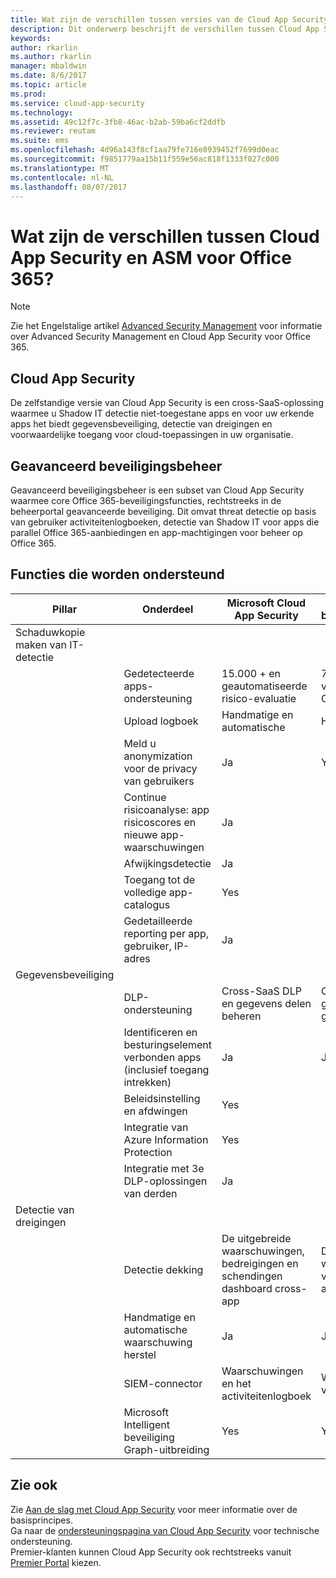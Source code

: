 ```yaml
---
title: Wat zijn de verschillen tussen versies van de Cloud App Security? | Microsoft Docs
description: Dit onderwerp beschrijft de verschillen tussen Cloud App Security en ASM Advanced Security Management voor Office 365.
keywords: 
author: rkarlin
ms.author: rkarlin
manager: mbaldwin
ms.date: 8/6/2017
ms.topic: article
ms.prod: 
ms.service: cloud-app-security
ms.technology: 
ms.assetid: 49c12f7c-3fb8-46ac-b2ab-59ba6cf2ddfb
ms.reviewer: reutam
ms.suite: ems
ms.openlocfilehash: 4d96a143f8cf1aa79fe716e8939452f7699d0eac
ms.sourcegitcommit: f9851779aa15b11f559e56ac818f1333f027c000
ms.translationtype: MT
ms.contentlocale: nl-NL
ms.lasthandoff: 08/07/2017
---
```

# <a name="what-are-the-differences-between-cloud-app-security-and-asm-for-office-365"></a>Wat zijn de verschillen tussen Cloud App Security en ASM voor Office 365?

> [!NOTE]
> Zie het Engelstalige artikel [Advanced Security Management](https://support.office.com/article/Get-started-with-Advanced-Management-Security-d9ee4d67-f2b3-42b4-9c9e-c4529904990a) voor informatie over Advanced Security Management en Cloud App Security voor Office 365.

## <a name="cloud-app-security"></a>Cloud App Security 

De zelfstandige versie van Cloud App Security is een cross-SaaS-oplossing waarmee u Shadow IT detectie niet-toegestane apps en voor uw erkende apps het biedt gegevensbeveiliging, detectie van dreigingen en voorwaardelijke toegang voor cloud-toepassingen in uw organisatie. 

## <a name="advanced-security-management"></a>Geavanceerd beveiligingsbeheer

Geavanceerd beveiligingsbeheer is een subset van Cloud App Security waarmee core Office 365-beveiligingsfuncties, rechtstreeks in de beheerportal geavanceerde beveiliging. Dit omvat threat detectie op basis van gebruiker activiteitenlogboeken, detectie van Shadow IT voor apps die parallel Office 365-aanbiedingen en app-machtigingen voor beheer op Office 365.

## <a name="feature-support"></a>Functies die worden ondersteund

|Pillar|Onderdeel|Microsoft Cloud App Security|Geavanceerd beveiligingsbeheer|
|----|----|----|----|
|Schaduwkopie maken van IT-detectie||||
||Gedetecteerde apps-ondersteuning|15.000 + en geautomatiseerde risico-evaluatie|750 + apps vergelijkbaar met Office 365|
||Upload logboek|Handmatige en automatische|Handmatig|
||Meld u anonymization voor de privacy van gebruikers|Ja|Yes|
||Continue risicoanalyse: app risicoscores en nieuwe app-waarschuwingen|Ja||
||Afwijkingsdetectie|Ja||
||Toegang tot de volledige app-catalogus|Yes||
||Gedetailleerde reporting per app, gebruiker, IP-adres|Ja||
|Gegevensbeveiliging||||
||DLP-ondersteuning|Cross-SaaS DLP en gegevens delen beheren|Office 365 DLP en geavanceerde gegevensbeheer|
||Identificeren en besturingselement verbonden apps (inclusief toegang intrekken)|Ja|Ja|
||Beleidsinstelling en afdwingen|Yes||
||Integratie van Azure Information Protection|Yes||
||Integratie met 3e DLP-oplossingen van derden|Ja||
|Detectie van dreigingen||||
||Detectie dekking|De uitgebreide waarschuwingen, bedreigingen en schendingen dashboard cross-app|Detectie- en waarschuwingen voor Office 365 afwijkingsdetectie|
||Handmatige en automatische waarschuwing herstel|Ja|Ja|
||SIEM-connector|Waarschuwingen en het activiteitenlogboek|Waarschuwingen voor Office 365|
||Microsoft Intelligent beveiliging Graph-uitbreiding|Yes|Yes|


## <a name="see-also"></a>Zie ook  

Zie [Aan de slag met Cloud App Security](getting-started-with-cloud-app-security.md) voor meer informatie over de basisprincipes.    
Ga naar de [ondersteuningspagina van Cloud App Security](http://support.microsoft.com/oas/default.aspx?prid=16031) voor technische ondersteuning.   
Premier-klanten kunnen Cloud App Security ook rechtstreeks vanuit [Premier Portal](https://premier.microsoft.com/) kiezen.   

